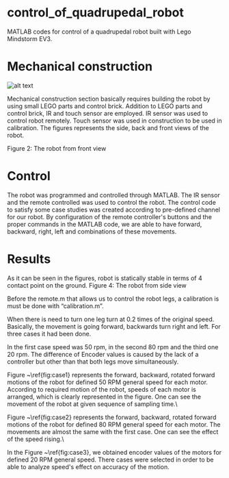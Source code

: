# control_of_quadrupedal_robot
MATLAB codes for control of a quadrupedal robot built with Lego Mindstorm EV3.

# Mechanical construction

![alt text](https://user-images.githubusercontent.com/55883119/209238749-aeb857f8-1727-47d0-bb86-5cf9076a7a51.jpeg)


Mechanical construction section basically requires building the robot by using small LEGO parts and control brick. Addition to LEGO parts and control brick, IR and touch sensor are employed. IR sensor was used to control robot remotely. Touch sensor was used in construction to be used in calibration.
The figures represents the side, back and front views of the robot.

Figure 2: The robot from front view

# Control

The robot was programmed and controlled through MATLAB. The IR sensor and the remote controlled was used to control the robot. The control code to satisfy some case studies was created according to pre-defined channel for our robot. By configuration of the remote controller's buttons and the proper commands in the MATLAB code, we are able to have forward, backward, right, left and combinations of these movements. 

# Results

As it can be seen in the figures, robot is statically stable in terms of 4 contact point on
the ground.
Figure 4: The robot from side view 

Before the remote.m that allows us to control the robot legs, a calibration is must be done with “calibration.m”.

When there is need to turn one leg turn at 0.2 times of the original speed. Basically, the movement is going forward, backwards turn right and left. For three cases it had been done.

In the first case speed was 50 rpm, in the second 80 rpm and the third one 20 rpm. The difference of Encoder values is caused by the lack of a controller but other than that both legs move simultaneously.

Figure ~\ref{fig:case1} represents the forward, backward, rotated forward motions of the robot for defined 50 RPM general speed for each motor. According to required motion of the robot, speeds of each motor is arranged, which is clearly represented in the figure. One can see the movement of the robot at given sequence of sampling time.\\

Figure ~\ref{fig:case2} represents the forward, backward, rotated forward motions of the robot for defined 80 RPM general speed for each motor. The movements are almost the same with the first case. One can see the effect of the speed rising.\\

In the Figure ~\ref{fig:case3}, we obtained encoder values of the motors for defined 20 RPM general speed. There cases were selected in order to be able to analyze speed's effect on accuracy of the motion. 

